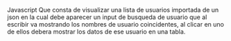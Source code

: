 Javascript
Que consta de visualizar una lista de usuarios importada de un json en la cual debe aparecer un input de busqueda de usuario
que al escribir va mostrando los nombres de usuario coincidentes, al clicar en uno de ellos debera mostrar los datos de ese usuario
en una tabla.
